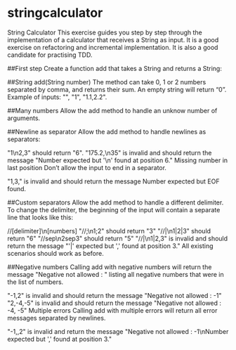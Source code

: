 # stringcalculator

String Calculator
This exercise guides you step by step through the implementation of a calculator that receives a String as input. It is a good exercise on refactoring and incremental implementation. It is also a good candidate for practising TDD.

##First step
Create a function add that takes a String and returns a String:

##String add(String number)
The method can take 0, 1 or 2 numbers separated by comma, and returns their sum.
An empty string will return “0”.
Example of inputs: "", "1", "1.1,2.2".

##Many numbers
Allow the add method to handle an unknow number of arguments.

##Newline as separator
Allow the add method to handle newlines as separators:

"1\n2,3" should return "6".
"175.2,\n35" is invalid and should return the message "Number expected but '\n' found at position 6."
Missing number in last position
Don’t allow the input to end in a separator.

"1,3," is invalid and should return the message Number expected but EOF found.

##Custom separators
Allow the add method to handle a different delimiter. To change the delimiter, the beginning of the input will contain a separate line that looks like this:

//[delimiter]\n[numbers]
"//;\n1;2" should return "3"
"//|\n1|2|3" should return "6"
"//sep\n2sep3" should return "5"
"//|\n1|2,3" is invalid and should return the message "'|' expected but ',' found at position 3."
All existing scenarios should work as before.

##Negative numbers
Calling add with negative numbers will return the message "Negative not allowed : " listing all negative numbers that were in the list of numbers.

"-1,2" is invalid and should return the message "Negative not allowed : -1"
"2,-4,-5" is invalid and should return the message "Negative not allowed : -4, -5"
Multiple errors
Calling add with multiple errors will return all error messages separated by newlines.

"-1,,2" is invalid and return the message "Negative not allowed : -1\nNumber expected but ',' found at position 3."

